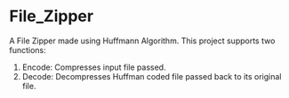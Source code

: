 # File_Zipper
A File Zipper made using Huffmann Algorithm.
This project supports two functions:
1) Encode: Compresses input file passed.
2) Decode: Decompresses Huffman coded file passed back to its original file.
